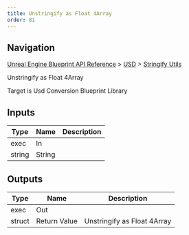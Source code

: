 ```yaml
---
title: Unstringify as Float 4Array
order: 81
---
```

## Navigation

[Unreal Engine Blueprint API Reference](https://dev.epicgames.com/documentation/en-us/unreal-engine/BlueprintAPI) > [USD](https://dev.epicgames.com/documentation/en-us/unreal-engine/BlueprintAPI/USD) > [Stringify Utils](https://dev.epicgames.com/documentation/en-us/unreal-engine/BlueprintAPI/USD/StringifyUtils)

Unstringify as Float 4Array

Target is Usd Conversion Blueprint Library

## Inputs

| Type | Name | Description |
| --- | --- | --- |
| exec | In |  |
| string | String |  |

## Outputs

| Type | Name | Description |
| --- | --- | --- |
| exec | Out |  |
| struct | Return Value | Unstringify as Float 4Array |
